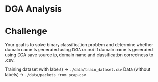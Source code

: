 # DGA Analysis

# Challenge
Your goal is to solve binary classification problem and determine whether domain name is generated using DGA or not
If domain name is generated using DGA save source ip, domain name and classification correctness to .csv.

Training dataset (with labels) -> `./data/train_dataset.csv`
Data (without labels) -> `./data/packets_from_pcap.csv`

